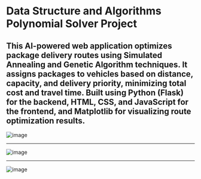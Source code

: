 # Data Structure and Algorithms Polynomial Solver Project
This AI-powered web application optimizes package delivery routes using Simulated Annealing and Genetic Algorithm techniques. It assigns packages to vehicles based on distance, capacity, and delivery priority, minimizing total cost and travel time.
Built using Python (Flask) for the backend, HTML, CSS, and JavaScript for the frontend, and Matplotlib for visualizing route optimization results.
--------------------------------------------------------------------------------------------------------------------------------------------------------------

![image](https://github.com/user-attachments/assets/e9e14bab-c858-4915-9d7c-23478b29935d)

--------------------------------------------------------------------------------------------------------------------------------------------------------------

![image](https://github.com/user-attachments/assets/fb8245ac-cdc8-4e1b-8a8a-2f173b0aad96)

--------------------------------------------------------------------------------------------------------------------------------------------------------------
![image](https://github.com/user-attachments/assets/f83ad26f-faf4-4e7f-a1a2-03b612cfca01)
